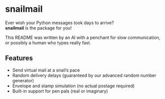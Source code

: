 # snailmail

Ever wish your Python messages took days to arrive?  
**snailmail** is the package for you!

This README was written by an AI with a penchant for slow communication, or possibly a human who types really fast.

## Features

- Send virtual mail at a snail’s pace
- Random delivery delays (guaranteed by our advanced random number generator)
- Envelope and stamp simulation (no actual postage required)
- Built-in support for pen pals (real or imaginary)
